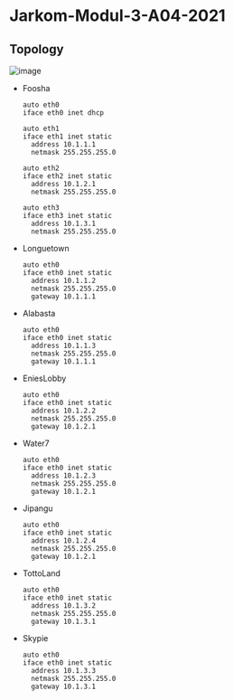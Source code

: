 # Jarkom-Modul-3-A04-2021

## Topology
![image](https://user-images.githubusercontent.com/76677130/140634384-e4b3ce67-6bd5-4398-9230-98b69324b4ea.png)

* Foosha
  ```
  auto eth0
  iface eth0 inet dhcp

  auto eth1
  iface eth1 inet static
    address 10.1.1.1
    netmask 255.255.255.0

  auto eth2
  iface eth2 inet static
    address 10.1.2.1
    netmask 255.255.255.0

  auto eth3
  iface eth3 inet static
    address 10.1.3.1
    netmask 255.255.255.0 
  ```
* Longuetown
  ```
  auto eth0
  iface eth0 inet static
    address 10.1.1.2
    netmask 255.255.255.0
    gateway 10.1.1.1
  ```
* Alabasta
  ```
  auto eth0
  iface eth0 inet static
    address 10.1.1.3
    netmask 255.255.255.0
    gateway 10.1.1.1
  ```
* EniesLobby
  ```
  auto eth0
  iface eth0 inet static
    address 10.1.2.2
    netmask 255.255.255.0
    gateway 10.1.2.1
  ```
* Water7
  ```
  auto eth0
  iface eth0 inet static
    address 10.1.2.3
    netmask 255.255.255.0
    gateway 10.1.2.1
  ```
* Jipangu
  ```
  auto eth0
  iface eth0 inet static
    address 10.1.2.4
    netmask 255.255.255.0
    gateway 10.1.2.1
  ```
* TottoLand
  ```
  auto eth0
  iface eth0 inet static
    address 10.1.3.2
    netmask 255.255.255.0
    gateway 10.1.3.1
  ```
* Skypie
  ```
  auto eth0
  iface eth0 inet static
    address 10.1.3.3
    netmask 255.255.255.0
    gateway 10.1.3.1
  ```
